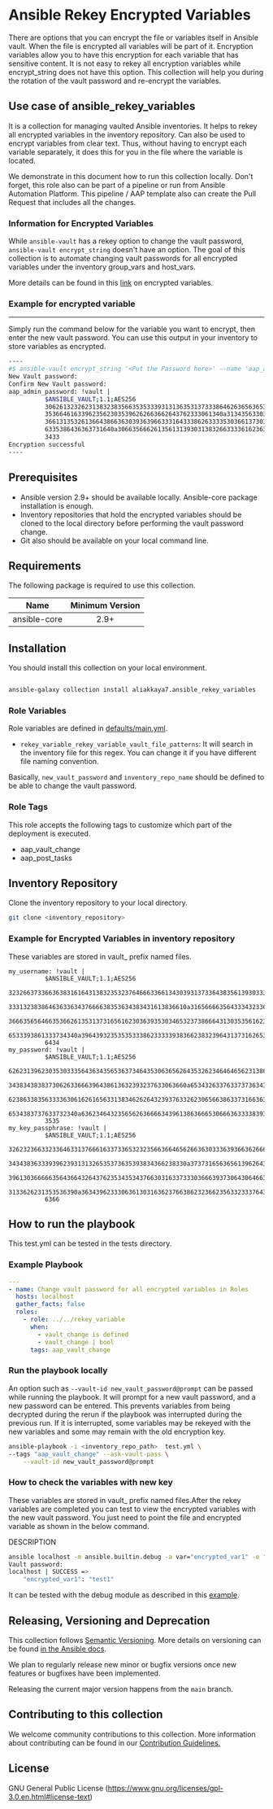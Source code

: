 # Ansible Rekey Encrypted Variables

There are options that you can encrypt the file or variables itself in Ansible vault. When the file is encrypted all variables will be part of it. Encryption variables allow you to have this encryption for each variable that has sensitive content. It is not easy to rekey all encryption variables while encrypt_string does not have this option. This collection will help you during the rotation of the vault password and re-encrypt the variables.

## Use case of ansible_rekey_variables

It is a collection for managing vaulted Ansible inventories. It helps to rekey all encrypted variables in the inventory repository. Can also be used to encrypt variables from clear text. Thus, without having to encrypt each variable separately, it does this for you in the file where the variable is located.

We demonstrate in this document how to run this collection locally. Don't forget, this role also can be part of a pipeline or run from Ansible Automation Platform. This pipeline / AAP template also can create the Pull Request that includes all the changes.

### Information for Encrypted Variables

While `ansible-vault` has a rekey option to change the vault password, `ansible-vault encrypt_string` doesn't have an option. The goal of this collection is to automate changing vault passwords for all encrypted variables under the inventory group_vars and host_vars.

More details can be found in this [link](https://docs.ansible.com/ansible/latest/user_guide/vault.html#creating-encrypted-variables) on encrypted variables.

### Example for encrypted variable

----
Simply run the command below for the variable you want to encrypt, then enter the new vault password. You can use this output in your inventory to store variables as encrypted.

````bash
----
#$ ansible-vault encrypt_string '<Put the Password here>' --name 'aap_admin_password'
New Vault password:
Confirm New Vault password:
aap_admin_password: !vault |
          $ANSIBLE_VAULT;1.1;AES256
          30626132326231383238356635353339313136353137333864626365636537303930303464633035
          3536646163396235623035396262663662643762333061340a313435633034373439653638396264
          36613135326136643866363039363966333164333862633335303661373033333733623361666630
          6335386436363731640a306635666261356131393031383266333361623633303064303063323835
          3433
Encryption successful
----
````

## Prerequisites

* Ansible version 2.9+ should be available locally. Ansible-core package installation is enough.
* Inventory repositories that hold the encrypted variables should be cloned to the local directory before performing the vault password change.
* Git also should be available on your local command line.


## Requirements

The following package is required to use this collection.

| Name             | Minimum Version |
|------------------|:---------------:|
| ansible-core     | 2.9+            |


## Installation

You should install this collection on your local environment.

````bash

ansible-galaxy collection install aliakkaya7.ansible_rekey_variables

````

### Role Variables

Role variables are defined in [defaults/main.yml](defaults/main.yml).

  * `rekey_variable_rekey_variable_vault_file_patterns`: It will search in the inventory file for this regex. You can change it if you have different file naming convention.

Basically, ``new_vault_password`` and ``inventory_repo_name`` should be defined to be able to change the vault password.

### Role Tags

This role accepts the following tags to customize which part of the deployment is executed.

* aap_vault_change
* aap_post_tasks

## Inventory Repository

Clone the inventory repository to your local directory.

````bash
git clone <inventory_repository>
````

### Example for Encrypted Variables in inventory repository

These variables are stored in vault_ prefix named files.

```
my_username: !vault |
          $ANSIBLE_VAULT;1.1;AES256
          32326637336636383161643138323532376466633661343039313733643835613930333965343638
          3331323838646363363437666638353634383431613836610a316566663564333432336561666635
          36663565646635366261353137316561623036393530346532373866643130353561623730373463
          6533393861333734340a396439323535353338623333393836623832396431373162653066386164
          6434
my_password: !vault |
          $ANSIBLE_VAULT;1.1;AES256
          62623139623035303335643634356536373464353063656264353262346464656231386661343034
          3438343838373062633666396438613632393237633063660a653432633763373736343734613762
          62386338356333363061626165633138346262643239376332623065663863373166363935363838
          6534383737633732340a636234643235656263666634396138636665306663633338393439353132
          3535
my_key_passphrase: !vault |
          $ANSIBLE_VAULT;1.1;AES256
          32623236633233646331376661633733653232356636646562663630333639366362666534333132
          3434383633393962393131326535373635393834366238330a373731656365613962643633323863
          39613036666635643664326437623534353437663031633733303666393730643064663365633236
          3133626231353536390a363439623330636130316362376638623236623563323337643664626330
          6366
```

## How to run the playbook

This test.yml can be tested in the tests directory.

### Example Playbook

```yaml
---
- name: Change vault password for all encrypted variables in Roles
  hosts: localhost
  gather_facts: false
  roles:
    - role: ../../rekey_variable
      when:
        - vault_change is defined
        - vault_change | bool
      tags: aap_vault_change
```

### Run the playbook locally

An option such as ``--vault-id new_vault_password@prompt`` can be passed while running the playbook. It will prompt for a new vault password, and a new password can be entered. This prevents variables from being decrypted during the rerun if the playbook was interrupted during the previous run. If it is interrupted, some variables may be rekeyed with the new variables and some may remain with the old encryption key.

````bash
ansible-playbook -i <inventory_repo_path>  test.yml \
--tags "aap_vault_change" --ask-vault-pass \
    --vault-id new_vault_password@prompt
````

### How to check the variables with new key

These variables are stored in vault_ prefix named files.After the rekey variables are completed you can test to view the encrypted variables with the new vault password. You just need to point the file and encrypted variable as shown in the below command.

DESCRIPTION
````bash
ansible localhost -m ansible.builtin.debug -a var="encrypted_var1" -e "@<inventory_repo_path>/vault_test_data.yml" --ask-vault-pass
Vault password:
localhost | SUCCESS =>
    "encrypted_var1": "test1"
````


It can be tested with the debug module as described in this [example](https://docs.ansible.com/ansible/latest/user_guide/vault.html#viewing-encrypted-variables).

## Releasing, Versioning and Deprecation

This collection follows [Semantic Versioning](https://semver.org/). More details on versioning can be found [in the Ansible docs](https://docs.ansible.com/ansible/latest/dev_guide/developing_collections.html#collection-versions).

We plan to regularly release new minor or bugfix versions once new features or bugfixes have been implemented.

Releasing the current major version happens from the `main` branch.

## Contributing to this collection

We welcome community contributions to this collection.
More information about contributing can be found in our [Contribution Guidelines.](https://github.com/AliAkkaya7/ansible_rekey_variables/blob/main/CONTRIBUTING.md)

## License
GNU General Public License (https://www.gnu.org/licenses/gpl-3.0.en.html#license-text)